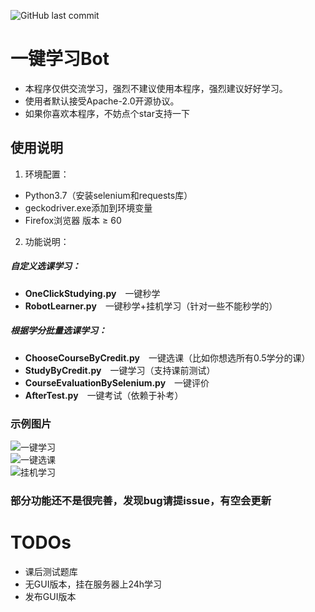 ![GitHub last commit](https://img.shields.io/github/last-commit/Idealisten/OneClickToLearnFotonUniversityOnlineStudyPlatform)
# 一键学习Bot
* 本程序仅供交流学习，强烈不建议使用本程序，强烈建议好好学习。<br>
* 使用者默认接受Apache-2.0开源协议。<br>
* 如果你喜欢本程序，不妨点个star支持一下
## 使用说明<br>
1.  环境配置：<br>
* Python3.7（安装selenium和requests库）<br>
* geckodriver.exe添加到环境变量<br>
* Firefox浏览器 版本 ≥ 60<br>
2. 功能说明：<br>
##### 自定义选课学习：
* **OneClickStudying.py**&emsp;一键秒学<br>
* **RobotLearner.py**&emsp;一键秒学+挂机学习（针对一些不能秒学的）<br>
##### 根据学分批量选课学习：
* **ChooseCourseByCredit.py**&emsp;一键选课（比如你想选所有0.5学分的课）<br>
* **StudyByCredit.py**&emsp;一键学习（支持课前测试）<br>
* **CourseEvaluationBySelenium.py**&emsp;一键评价<br>
* **AfterTest.py**&emsp;一键考试（依赖于补考）<br>
### 示例图片
![一键学习](https://github.com/Idealisten/OneClickToLearnFotonUniversityOnlineStudyPlatform/blob/master/Images/%E4%B8%80%E9%94%AE%E5%AD%A6%E4%B9%A0.JPG)<br>
![一键选课](https://github.com/Idealisten/OneClickToLearnFotonUniversityOnlineStudyPlatform/blob/master/Images/%E4%B8%80%E9%94%AE%E9%80%89%E8%AF%BE.JPG)<br>
![挂机学习](https://github.com/Idealisten/OneClickToLearnFotonUniversityOnlineStudyPlatform/blob/master/Images/%E6%8C%82%E6%9C%BA%E5%AD%A6%E4%B9%A0.JPG)<br>
### 部分功能还不是很完善，发现bug请提issue，有空会更新
# TODOs
* 课后测试题库
* 无GUI版本，挂在服务器上24h学习
* 发布GUI版本
